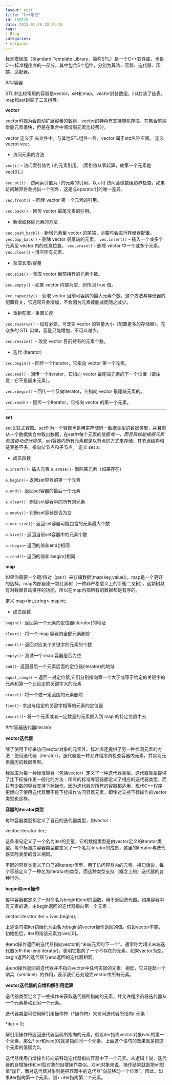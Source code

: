 ```yaml
---
layout: post
title: "C++笔记"
id: 150110
date: 2015-01-20 10:25:10
tags: 
- Blog
categories: 
- original
---
```


标准模板库（Standard Template Library，简称STL）是一个C++软件库，也是C++标准程序库的一部分。其中包含5个组件，分别为算法、容器、迭代器、函数、适配器。

###容器

STL中比较常用的容器是vector，set和map。vector封装数组，list封装了链表，map和set封装了二叉树等。

**vector**

vector可视为会自动扩展容量的数组，vector的特色有支持随机存取，在集合尾端增删元素很快，但是在集合中间增删元素比较费时。

vector 定义于 <vector> 头文件中。与其他STL组件一样，vector 属于std名称空间。
定义 vecrot<int> vec;


- 访问元素的方法

`vec[i]` - 访问索引值为 i 的元素引用。 (索引值从零起算，故第一个元素是vec[0]。)

`vec.at(i)` - 访问索引值为 i 的元素的引用，以 at() 访问会做数组边界检查，如果访问越界将会抛出一个例外，这是与operator[]的唯一差异。

`vec.front() `- 回传 vector 第一个元素的引用。

`vec.back()` - 回传 vector 最尾元素的引用。


- 新增或移除元素的方法

`vec.push_back()` - 新增元素至 vector 的尾端，必要时会进行存储器配置。
`vec.pop_back()` - 删除 vector 最尾端的元素。
`vec.insert()` - 插入一个或多个元素至 vector 内的任意位置。
`vec.erase()` - 删除 vector 中一个或多个元素。
`vec.clear()` - 清空所有元素。


- 获取长度/容量

`vec.size()` - 获取 vector 目前持有的元素个数。

`vec.empty()` - 如果 vector 内部为空，则传回 true 值。

`vec.capacity()` - 获取 vector 目前可容纳的最大元素个数。这个方法与存储器的配置有关，它通常只会增加，不会因为元素被删减而随之减少。


- 重新配置／重置长度

`vec.reserve()` - 如有必要，可改变 vector 的容量大小（配置更多的存储器）。在众多的 STL 实做，容量只能增加，不可以减少。

`vec.resize() `- 改变 vector 目前持有的元素个数。



- 迭代 (Iterator)

`vec.begin()` - 回传一个Iterator，它指向 vector 第一个元素。

`vec.end()` - 回传一个Iterator，它指向 vector 最尾端元素的下一个位置（请注意：它不是最末元素）。

`vec.rbegin()` - 回传一个反向Iterator，它指向 vector 最尾端元素的。

`vec.rend()` - 回传一个Iterator，它指向 vector 的第一个元素。

----------

**set**

set关联式容器。set作为一个容器也是用来存储同一数据类型的数据类型，并且能从一个数据集合中取出数据，在set中每个元素的值都*唯一，而且系统能根据元素的值自动进行排序*。set容器内所有元素都是以节点的方式来存储，其节点结构和链表差不多，指向父节点和子节点。
定义 set<int> a;

- 成员函数

`a.insert()`- 插入元素
`a.erase()`- 删除某元素（如果存在）

`a.begin()`- 返回set容器的第一个元素

`a.end()`- 返回set容器的最后一个元素

`a.clear()`- 删除set容器中的所有的元素

`a.empty()`- 判断set容器是否为空

`a.max_size()`- 返回set容器可能包含的元素最大个数

`a.size()`- 返回当前set容器中的元素个数

`a.rbegin`- 返回的值和end()相同

`a.rend()`- 返回的值和rbegin()相同

**map**

如果你需要一个键/值对（pair）来存储数据(map(key,value))，map是一个更好的选择。map内部自建一颗红黑树（一种非严格意义上的平衡二叉树），这颗树具有对数据自动排序的功能，所以在map内部所有的数据都是有序的。

定义 map<int,string> mapint;


- 成员函数

`begin()`- 返回第一个元素的定位器(iterator)的地址

`clear()`- 将一个 map 容器的全部元素删除

`count()`- 返回对应某个关键字的元素的个数

`empty()`- 测试一个 map 容器是否为空

`end()`- 返回最后一个元素后面的定位器(iterator)的地址

`equal_range()`- 返回一对定位器,它们分别指向第一个大于或等于给定的关键字的元素和第一个比给定的关键字大的元素

`erase()`- 将一个或一定范围的元素删除

`find()`- 求出与给定的关键字相等的元素的定位器

`insert()`- 将一个元素或者一定数量的元素插入到 map 的特定位置中去

###容器迭代器iterator

**vector迭代器**

除了使用下标来访问vector对象的元素外，标准库还提供了另一种检测元素的方法：使用迭代器（iterator）。迭代器是一种允许程序员检查容器内元素，并实现元素遍历的数据类型。

标准库为每一种标准容器（包括vector）定义了一种迭代器类型。迭代器类型提供了比下标操作更一般化的方法：所有的标准库容器都定义了相应的迭代器类型，而只有少数的容器支持下标操作。因为迭代器对所有的容器都适用，现代C++程序更倾向于使用迭代器而不是下标操作访问容器元素，即使对支持下标操作的vector类型也这样。

**容器的iterator类型**

每种容器类型都定义了自己的迭代器类型，如vector：

vector<int>::iterator iter;

这条语句定义了一个名为iter的变量，它的数据类型是由vector<int>定义的iterator类型。每个标准库容器类型都定义了一个名为iterator的成员，这里的iterator与迭代器实际类型的含义相同。

不同的容器类定义了自己的iterator类型，用于访问容器内的元素。换句话说，每个容器定义了一种名为iterator的类型，而这种类型支持（概念上的）迭代器的各种行为。

**begin和end操作**

每种容器都定义了一对命名为begin和end的函数，用于返回迭代器。如果容器中有元素的话，由begin返回的迭代器指向第一个元素：

vector<int>::iterator iter = ivec.begin();

上述语句把iter初始化为由名为begin的vector操作返回的值。假设vector不空，初始化后，iter即指该元素为ivec[0]。

由end操作返回的迭代器指向vector的“末端元素的下一个”。通常称为超出末端迭代器(off-the-end iterator)，表明它指向了一个不存在的元素。如果vector为空，begin返回的迭代器与end返回的迭代器相同。

由end操作返回的迭代器并不指向vector中任何实际的元素，相反，它只是起一个哨兵（sentinel）的作用，表示我们已处理完vector中所有元素。

**vector迭代器的自增和解引用运算**

迭代器类型定义了一些操作来获取迭代器所指向的元素，并允许程序员将迭代器从一个元素移动到另一个元素。

迭代器类型可使用解引用操作符（*操作符）来访问迭代器所指向r 元素：

*iter = 0;

解引用操作符返回迭代器当前所指向的元素。假设iter指向vector对象ivec的第一个元素，那么*iter和ivec[0]就是指向同一个元素。上面这个语句的效果就是把这个元素的值赋为0。

迭代器使用自增操作符向前移动迭代器指向容器中下一个元素。从逻辑上说，迭代器的自增操作和int型对象的自增操作类似。对int对象来说，操作结果就是把int型值“加1”，而对迭代器对象则是把容器中的迭代器“向前移动一个位置”。因此，如果iter指向第一个元素，则++iter指向第二个元素。